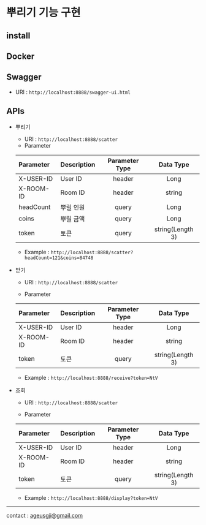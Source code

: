# 뿌리기 기능 구현
## install

## Docker  

## Swagger
- URI : 
  ```http://localhost:8888/swagger-ui.html```   

## APIs 
- 뿌리기   
  * URI : 
```http://localhost:8888/scatter``` 
  + Parameter  

  | Parameter  | Description | Parameter Type | Data Type |  
  | :---  | :--- | :---: | :---: |  
  |  X-USER-ID | User ID | header | Long |    
  |  X-ROOM-ID | Room ID | header | string |    
  | headCount   | 뿌릴 인원 | query | Long |  
  | coins   | 뿌릴 금액 | query | Long |  
  | token   | 토큰  | query | string(Length 3) |    
  * Example : 
```http://localhost:8888/scatter?headCount=121&coins=84748``` 

- 받기  
  * URI : 
```http://localhost:8888/scatter``` 

  * Parameter  

  | Parameter  | Description | Parameter Type | Data Type |  
  | :---  | :--- | :---: | :---: |  
  |  X-USER-ID | User ID | header | Long |    
  |  X-ROOM-ID | Room ID | header | string |    
  | token   | 토큰  | query | string(Length 3) |  
  
  * Example : 
```http://localhost:8888/receive?token=NtV```

- 조회  
  * URI : 
```http://localhost:8888/scatter``` 

  * Parameter  

  | Parameter  | Description | Parameter Type | Data Type |  
  | :---  | :--- | :---: | :---: |  
  |  X-USER-ID | User ID | header | Long |    
  |  X-ROOM-ID | Room ID | header | string |    
  | token   | 토큰  | query | string(Length 3) |  
  
  * Example : 
```http://localhost:8888/display?token=NtV```


  

  
---
contact : ageusgji@gmail.com

